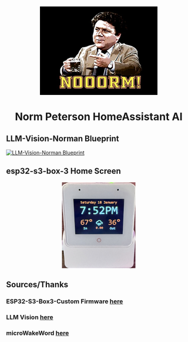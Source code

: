 <p align="center">
  <img src="https://raw.githubusercontent.com/MasterPhooey/Norm-Peterson-HomeAssistant-AI/refs/heads/main/images/loading.png" alt="Loading Image">
</p>

<h1 align="center">Norm Peterson HomeAssistant AI</h1>

## LLM-Vision-Norman Blueprint

[![LLM-Vision-Norman Blueprint](https://community-assets.home-assistant.io/original/4X/1/a/1/1a129e306bc6a339cf8a2b9222553254a1909b6f.svg)](https://my.home-assistant.io/redirect/blueprint_import/?blueprint_url=https://github.com/MasterPhooey/Norm-Peterson-HomeAssistant-AI/blob/main/llm-vision-norman.yaml)

## esp32-s3-box-3 Home Screen
<p align="center">
  <img src="https://raw.githubusercontent.com/MasterPhooey/Norm-Peterson-HomeAssistant-AI/refs/heads/main/images/home.png" alt="Loading Image" style="width: 200px; height: auto;">
</p>

## Sources/Thanks
### ESP32-S3-Box3-Custom Firmware [here](<https://github.com/BigBobbas/ESP32-S3-Box3-Custom-ESPHome>)
### LLM Vision [here](<https://github.com/valentinfrlch/ha-llmvision>)
### microWakeWord [here](<https://github.com/kahrendt/microWakeWord>)
